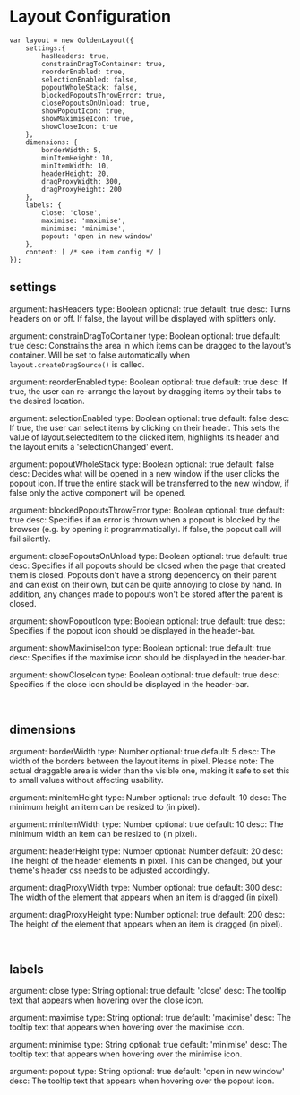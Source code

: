 Layout Configuration
===========================================
	var layout = new GoldenLayout({
		settings:{
			hasHeaders: true,
			constrainDragToContainer: true,
			reorderEnabled: true,
			selectionEnabled: false,
			popoutWholeStack: false,
			blockedPopoutsThrowError: true,
			closePopoutsOnUnload: true,
			showPopoutIcon: true,
			showMaximiseIcon: true,
			showCloseIcon: true
		},
		dimensions: {
			borderWidth: 5,
			minItemHeight: 10,
			minItemWidth: 10,
			headerHeight: 20,
			dragProxyWidth: 300,
			dragProxyHeight: 200
		},
		labels: {
			close: 'close',
			maximise: 'maximise',
			minimise: 'minimise',
			popout: 'open in new window'
		},
		content: [ /* see item config */ ]
	});

settings
-------------------------------------
argument: hasHeaders
type: Boolean
optional: true
default: true
desc: Turns headers on or off. If false, the layout will be displayed with splitters only.

argument: constrainDragToContainer
type: Boolean
optional: true
default: true
desc: Constrains the area in which items can be dragged to the layout's container. Will be set to false automatically when `layout.createDragSource()` is called.

argument: reorderEnabled
type: Boolean
optional: true
default: true
desc: If true, the user can re-arrange the layout by dragging items by their tabs to the desired location.

argument: selectionEnabled
type: Boolean
optional: true
default: false
desc: If true, the user can select items by clicking on their header. This sets the value of layout.selectedItem to the clicked item, highlights its header and the layout emits a 'selectionChanged' event.

argument: popoutWholeStack
type: Boolean
optional: true
default: false
desc: Decides what will be opened in a new window if the user clicks the popout icon. If true the entire stack will be transferred to the new window, if false only the active component will be opened.

argument: blockedPopoutsThrowError
type: Boolean
optional: true
default: true
desc: Specifies if an error is thrown when a popout is blocked by the browser (e.g. by opening it programmatically). If false, the popout call will fail silently.

argument: closePopoutsOnUnload
type: Boolean
optional: true
default: true
desc: Specifies if all popouts should be closed when the page that created them is closed. Popouts don't have a strong dependency on their parent and can exist on their own, but can be quite annoying to close by hand. In addition, any changes made to popouts won't be stored after the parent is closed.

argument: showPopoutIcon
type: Boolean
optional: true
default: true
desc: Specifies if the popout icon should be displayed in the header-bar.

argument: showMaximiseIcon
type: Boolean
optional: true
default: true
desc: Specifies if the maximise icon should be displayed in the header-bar.

argument: showCloseIcon
type: Boolean
optional: true
default: true
desc: Specifies if the close icon should be displayed in the header-bar.

&nbsp;


dimensions
-------------------------------------
argument: borderWidth
type: Number
optional: true
default: 5
desc: The width of the borders between the layout items in pixel. Please note: The actual draggable area is wider than the visible one, making it safe to set this to small values without affecting usability.

argument: minItemHeight
type: Number
optional: true
default: 10
desc: The minimum height an item can be resized to (in pixel).

argument: minItemWidth
type: Number
optional: true
default: 10
desc: The minimum width an item can be resized to (in pixel).

argument: headerHeight
type: Number
optional: Number
default: 20
desc: The height of the header elements in pixel. This can be changed, but your theme's header css needs to be adjusted accordingly.

argument: dragProxyWidth
type: Number
optional: true
default: 300
desc: The width of the element that appears when an item is dragged (in pixel).

argument: dragProxyHeight
type: Number
optional: true
default: 200
desc: The height of the element that appears when an item is dragged (in pixel).

&nbsp;

labels
-------------------------------------
argument: close
type: String
optional: true
default: 'close'
desc: The tooltip text that appears when hovering over the close icon.

argument: maximise
type: String
optional: true
default: 'maximise'
desc: The tooltip text that appears when hovering over the maximise icon.

argument: minimise
type: String
optional: true
default: 'minimise'
desc: The tooltip text that appears when hovering over the minimise icon.

argument: popout
type: String
optional: true
default: 'open in new window'
desc: The tooltip text that appears when hovering over the popout icon.

</div>
